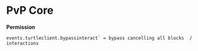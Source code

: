 # PvP Core

**Permission**
```
events.turtleclient.bypassinteract` = bypass cancelling all blocks  / interactions
```

